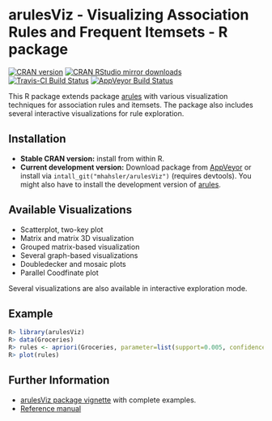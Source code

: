 # arulesViz - Visualizing Association Rules and Frequent Itemsets - R package

[![CRAN version](http://www.r-pkg.org/badges/version/arulesViz)](http://cran.r-project.org/web/packages/arulesViz/index.html)
[![CRAN RStudio mirror downloads](http://cranlogs.r-pkg.org/badges/arulesViz)](http://cran.r-project.org/web/packages/arulesViz/index.html)
[![Travis-CI Build Status](https://travis-ci.org/mhahsler/arulesViz.svg?branch=master)](https://travis-ci.org/mhahsler/arulesViz)
[![AppVeyor Build Status](https://ci.appveyor.com/api/projects/status/github/mhahsler/arulesViz?branch=master&svg=true)](https://ci.appveyor.com/project/mhahsler/arulesViz)

This R package 
extends package [arules](http://github.com/mhahsler/arules) with various visualization techniques for association rules and itemsets. The package also includes several interactive visualizations for rule exploration.

## Installation

* __Stable CRAN version:__ install from within R.
* __Current development version:__ Download package from [AppVeyor](https://ci.appveyor.com/project/mhahsler/arulesViz/build/artifacts) or install via `intall_git("mhahsler/arulesViz")` (requires devtools). You
might also have to install the development version of [arules](http://github.com/mhahsler/arules).

## Available Visualizations

* Scatterplot, two-key plot
* Matrix and matrix 3D visualization
* Grouped matrix-based visualization
* Several graph-based visualizations
* Doubledecker and mosaic plots
* Parallel Coodfinate plot

Several visualizations are also available in interactive exploration mode. 

## Example
```R
R> library(arulesViz)
R> data(Groceries)
R> rules <- apriori(Groceries, parameter=list(support=0.005, confidence=0.5))
R> plot(rules)
```

## Further Information

* [arulesViz package vignette](http://cran.r-project.org/web/packages/arulesViz/vignettes/arulesViz.pdf) with complete examples.
* [Reference manual](http://cran.r-project.org/web/packages/arulesViz/arulesViz.pdf)

